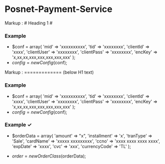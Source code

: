 # Posnet-Payment-Service

Markup :  # Heading 1 #

### Example
-  $conf = array(
    'mid' => 'xxxxxxxxxx',
    'tid' => 'xxxxxxxx',
    'clientId' => 'xxxx',
    'clientUser' => 'xxxxxxxx',
    'clientPass' => 'xxxxxxxx',
    'encKey' => 'x,xx,xx,xxx,xxx,xxx,xxx,xxx'
);
  - $config = new Config($conf); 

Markup :  ============= (below H1 text)



### Example
-  $conf = array(
    'mid' => 'xxxxxxxxxx',
    'tid' => 'xxxxxxxx',
    'clientId' => 'xxxx',
    'clientUser' => 'xxxxxxxx',
    'clientPass' => 'xxxxxxxx',
    'encKey' => 'x,xx,xx,xxx,xxx,xxx,xxx,xxx'
);
  - $config = new Config($conf); 

### Example ✓
- $orderData = array(
    'amount' => "x",
    'installment' => 'x',
    'tranType' =>  'Sale',
    'cardName' => 'xxxxx xxxxxxxxx',
    'ccno' => 'xxxx xxxx xxxx xxxx',
    'expDate' => 'xxxx',
    'cvc' => 'xxx',
    'currencyCode' => 'TL'
);

 - $order = new OrderClass($orderData); 
